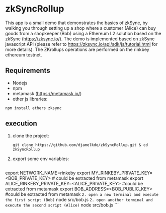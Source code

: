# zkSyncRollup
This app is a small demo that demonstrates the basics of zkSync, by walking you through setting up a shop where a customer (Alice) can buy goods from a shopkeeper (Bob) using a Ethereum L2 solution based on the zkSync (https://zksync.io/).
The demo is implemented based on zkSync javascript API (please refer to https://zksync.io/api/sdk/js/tutorial.html for more details). The ZKrollups operations are performed on the rinkbey ethereum testnet.

## Requirements
* Nodejs
* npm
* metamask (https://metamask.io/)
* other js libraries:
```
npm install ethers zksync
```

## execution
1. clone the project:
	```
	git clone https://github.com/djamelkde/zkSyncRollup.git & cd zkSyncRollup
	```
2. export some env variables:
	```
  export NETWORK_NAME=rinkeby
	export MY_RINKEBY_PRIVATE_KEY=<BOB_PRIVATE_KEY> # could be extracted from metamask
  export ALICE_RINKEBY_PRIVATE_KEY=<ALICE_PRIVATE_KEY> #could be extracted from metamask
  export BOB_ADDRESS=<BOB_PUBLIC_KEY> #could be extracted from metamask
	```
2. open a new terminal and execute the first script (Bob)
	```
	node src/bob.js
	```
2. open another terminal and execute the second script (Alice)
	```
	node src/bob.js
	```

